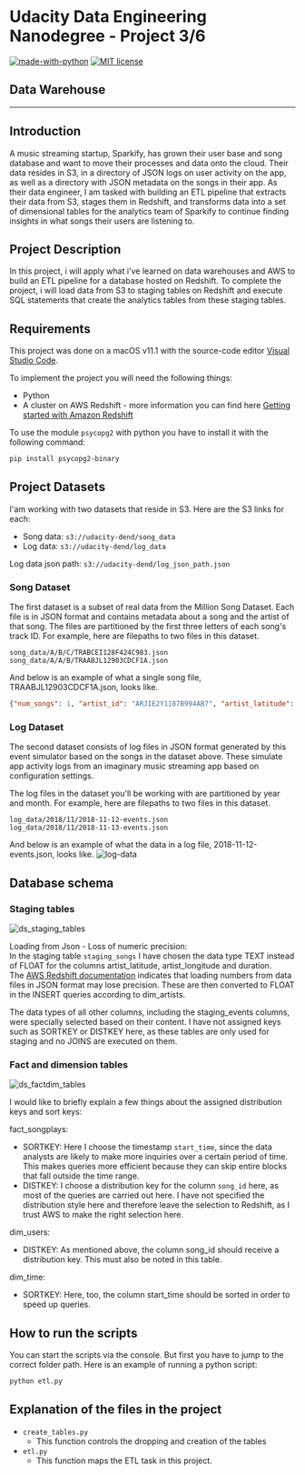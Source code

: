 # Udacity Data Engineering Nanodegree - Project 3/6  
[![made-with-python](https://img.shields.io/badge/Made%20with-Python-1f425f.svg?style=flat-square&logo=Python)](https://www.python.org/)
[![MIT license](https://img.shields.io/badge/License-MIT-blue.svg?style=flat-square&logo=Microsoft-Academic)](https://lbesson.mit-license.org/)


## Data Warehouse
---  
  

## Introduction
A music streaming startup, Sparkify, has grown their user base and song database and want to move their processes and data onto the cloud. Their data resides in S3, in a directory of JSON logs on user activity on the app, as well as a directory with JSON metadata on the songs in their app.
As their data engineer, I am tasked with building an ETL pipeline that extracts their data from S3, stages them in Redshift, and transforms data into a set of dimensional tables for the analytics team of Sparkify to continue finding insights in what songs their users are listening to.


## Project Description
In this project, i will apply what i've learned on data warehouses and AWS to build an ETL pipeline for a database hosted on Redshift. To complete the project, i will load data from S3 to staging tables on Redshift and execute SQL statements that create the analytics tables from these staging tables.


## Requirements
This project was done on a macOS v11.1 with the source-code editor [Visual Studio Code](https://code.visualstudio.com/).

To implement the project you will need the following things:
- Python
- A cluster on AWS Redshift - more information you can find here [Getting started with Amazon Redshift](https://docs.aws.amazon.com/redshift/latest/gsg/getting-started.html)  

To use the module `psycopg2` with python you have to install it with the following command:

  ```bash
  pip install psycopg2-binary
  ```


## Project Datasets
I'am working with two datasets that reside in S3. Here are the S3 links for each:
- Song data: `s3://udacity-dend/song_data`
- Log data: `s3://udacity-dend/log_data`

Log data json path: `s3://udacity-dend/log_json_path.json`  


### Song Dataset  
The first dataset is a subset of real data from the Million Song Dataset. Each file is in JSON format and contains metadata about a song and the artist of that song. The files are partitioned by the first three letters of each song's track ID. For example, here are filepaths to two files in this dataset.
```
song_data/A/B/C/TRABCEI128F424C983.json
song_data/A/A/B/TRAABJL12903CDCF1A.json
```
And below is an example of what a single song file, TRAABJL12903CDCF1A.json, looks like.
```json
{"num_songs": 1, "artist_id": "ARJIE2Y1187B994AB7", "artist_latitude": null, "artist_longitude": null, "artist_location": "", "artist_name": "Line Renaud", "song_id": "SOUPIRU12A6D4FA1E1", "title": "Der Kleine Dompfaff", "duration": 152.92036, "year": 0}
```


### Log Dataset
The second dataset consists of log files in JSON format generated by this event simulator based on the songs in the dataset above. These simulate app activity logs from an imaginary music streaming app based on configuration settings.

The log files in the dataset you'll be working with are partitioned by year and month. For example, here are filepaths to two files in this dataset.
```
log_data/2018/11/2018-11-12-events.json
log_data/2018/11/2018-11-13-events.json
```
And below is an example of what the data in a log file, 2018-11-12-events.json, looks like.
![log-data](https://user-images.githubusercontent.com/32474126/102831228-886aac80-43eb-11eb-9601-cd7f4aa3eb79.png)


## Database schema

### Staging tables
![ds_staging_tables](https://user-images.githubusercontent.com/32474126/102925999-8f99c500-4494-11eb-9053-4fb5a60b4491.png)

Loading from Json - Loss of numeric precision:  
In the staging table `staging_songs` I have chosen the data type TEXT instead of FLOAT for the columns artist_latitude, artist_longitude and duration.  
The [AWS Redshift documentation](https://docs.aws.amazon.com/redshift/latest/dg/copy-usage_notes-copy-from-json.html) indicates that loading numbers from data files in JSON format may lose precision. These are then converted to FLOAT in the INSERT queries according to dim_artists.  

The data types of all other columns, including the staging_events columns, were specially selected based on their content.
I have not assigned keys such as SORTKEY or DISTKEY here, as these tables are only used for staging and no JOINS are executed on them.

### Fact and dimension tables
![ds_factdim_tables](https://user-images.githubusercontent.com/32474126/102926497-6463a580-4495-11eb-8eff-be67707df2d1.png)


I would like to briefly explain a few things about the assigned distribution keys and sort keys:  

fact_songplays:
- SORTKEY:
Here I choose the timestamp `start_time`, since the data analysts are likely to make more inquiries over a certain period of time. This makes queries more efficient because they can skip entire blocks that fall outside the time range.
- DISTKEY:
I choose a distribution key for the column `song_id` here, as most of the queries are carried out here.
I have not specified the distribution style here and therefore leave the selection to Redshift, as I trust AWS to make the right selection here.

dim_users:
- DISTKEY:
As mentioned above, the column song_id should receive a distribution key. This must also be noted in this table.

dim_time:
- SORTKEY:
Here, too, the column start_time should be sorted in order to speed up queries.


## How to run the scripts
You can start the scripts via the console. But first you have to jump to the correct folder path. Here is an example of running a python script:
```bash
python etl.py
```

## Explanation of the files in the project  

- `create_tables.py`
  - This function controls the dropping and creation of the tables
- `etl.py`
  - This function maps the ETL task in this project.